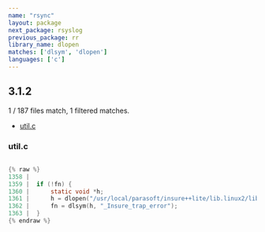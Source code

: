 ```yaml
---
name: "rsync"
layout: package
next_package: rsyslog
previous_package: rr
library_name: dlopen
matches: ['dlsym', 'dlopen']
languages: ['c']
---
```

## 3.1.2
1 / 187 files match, 1 filtered matches.

 - [util.c](#utilc)

### util.c

```c

{% raw %}
1358 | 
1359 | 	if (!fn) {
1360 | 		static void *h;
1361 | 		h = dlopen("/usr/local/parasoft/insure++lite/lib.linux2/libinsure.so", RTLD_LAZY);
1362 | 		fn = dlsym(h, "_Insure_trap_error");
1363 | 	}
{% endraw %}

```